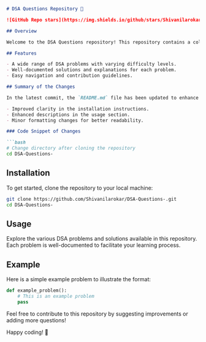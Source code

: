 ```markdown
# DSA Questions Repository 🚀

![GitHub Repo stars](https://img.shields.io/github/stars/Shivanilarokar/DSA-Questions-) ![GitHub forks](https://img.shields.io/github/forks/Shivanilarokar/DSA-Questions-) ![GitHub issues](https://img.shields.io/github/issues/Shivanilarokar/DSA-Questions-)

## Overview

Welcome to the DSA Questions repository! This repository contains a collection of Data Structures and Algorithms (DSA) problems designed to help you enhance your coding skills and prepare for technical interviews.

## Features

- A wide range of DSA problems with varying difficulty levels.
- Well-documented solutions and explanations for each problem.
- Easy navigation and contribution guidelines.

## Summary of the Changes

In the latest commit, the `README.md` file has been updated to enhance its presentation and clarity. Key changes include:

- Improved clarity in the installation instructions.
- Enhanced descriptions in the usage section.
- Minor formatting changes for better readability.

### Code Snippet of Changes

```bash
# Change directory after cloning the repository
cd DSA-Questions-
```

## Installation

To get started, clone the repository to your local machine:

```bash
git clone https://github.com/Shivanilarokar/DSA-Questions-.git
cd DSA-Questions-
```

## Usage

Explore the various DSA problems and solutions available in this repository. Each problem is well-documented to facilitate your learning process.

## Example

Here is a simple example problem to illustrate the format:

```python
def example_problem():
    # This is an example problem
    pass
```

Feel free to contribute to this repository by suggesting improvements or adding more questions!

Happy coding! 🎉
```